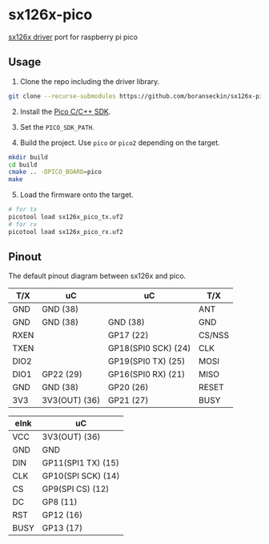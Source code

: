 # sx126x-pico

[sx126x driver](https://github.com/Lora-net/sx126x_driver/) port for raspberry pi pico

## Usage

1. Clone the repo including the driver library.

```bash
git clone --recurse-submodules https://github.com/boranseckin/sx126x-pico.git
```

2. Install the [Pico C/C++ SDK](https://www.raspberrypi.com/documentation/microcontrollers/c_sdk.html).

3. Set the `PICO_SDK_PATH`.

4. Build the project. Use `pico` or `pico2` depending on the target.

```bash
mkdir build
cd build
cmake .. -DPICO_BOARD=pico
make
```

5. Load the firmware onto the target.

```bash
# for tx
picotool load sx126x_pico_tx.uf2
# for rx
picotool load sx126x_pico_rx.uf2
```

## Pinout

The default pinout diagram between sx126x and pico.

| T/X  | uC            | uC                  | T/X    |
| ---- | ------------- | ------------------- | ------ |
| GND  | GND (38)      |                     | ANT    |
| GND  | GND (38)      | GND (38)            | GND    |
| RXEN |               | GP17 (22)           | CS/NSS |
| TXEN |               | GP18(SPI0 SCK) (24) | CLK    |
| DIO2 |               | GP19(SPI0 TX) (25)  | MOSI   |
| DIO1 | GP22 (29)     | GP16(SPI0 RX) (21)  | MISO   |
| GND  | GND (38)      | GP20 (26)           | RESET  |
| 3V3  | 3V3(OUT) (36) | GP21 (27)           | BUSY   |

| eInk | uC                 |
| ---- | ------------------ |
| VCC  | 3V3(OUT) (36)      |
| GND  | GND                |
| DIN  | GP11(SPI1 TX) (15) |
| CLK  | GP10(SPI SCK) (14) |
| CS   | GP9(SPI CS) (12)   |
| DC   | GP8 (11)           |
| RST  | GP12 (16)          |
| BUSY | GP13 (17)          |
